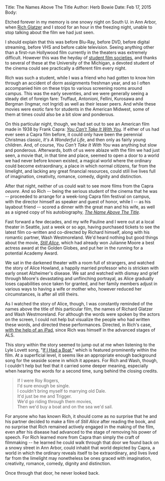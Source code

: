 Title: The Names Above The Title
Author: Herb Bowie
Date: Feb 17, 2015
Body:

Etched forever in my memory is one snowy night on South U. in Ann Arbor, when [Rich Glatzer][rg] and I stood for an hour in the freezing night, unable to stop talking about the film we had just seen. 

I should explain that this was before Blu-Ray, before DVD, before digital streaming, before VHS and before cable television. Seeing anything other than a first-run Hollywood film currently in the theaters was extremely difficult. However this was the heyday of [student film societies][sfs], and thanks to several of these at the University of the Michigan, a devoted student of the cinema could see practically a different film every night. 

Rich was such a student, while I was a friend who had gotten to know him through an accident of dorm assignments freshman year, and so I often accompanied him on these trips to various screening rooms around campus. This was the early seventies, and we were generally seeing a steady diet of foreign fare: Truffaut, Antonioni, Fellini, Kurosawa and Bergman (Ingmar, not Ingrid) as well as their lesser peers. And while these movies were exotic fare for students in the American Midwest, some of them at times could also be a bit slow and ponderous. 

On this particular night, though, we had set out to see an American film made in 1938 by Frank Capra: *[You Can't Take It With You][yctiwy].*  If either of us had ever seen a Capra film before, it could only have been the perennial Christmas classic, *It's A Wonderful Life*, and then only as fairly young children. And, of course, *You Can't Take It With You* was anything but slow and ponderous. Afterwards, both of us were ablaze with the film we had just seen, a movie that, in that time and place, seemed to open a door to a world we had never before known existed, a magical world where the ordinary could become extraordinary, a place in which normal citizens, far from the limelight, and lacking any great financial resources, could still live lives full of imagination, creativity, romance, comedy, dignity and distinction. 

<!--more-->

After that night, neither of us could wait to see more films from the Capra *oeuvre*. And so Rich -- being the serious student of the cinema that he was -- proceeded to arrange for a week-long Capra film festival on campus, with the director himself as speaker and guest of honor, while I -- as his layabout friend -- scored a dinner with the great man and his wife, as well as a signed copy of his autobiography, *[The Name Above The Title][auto]*. 

Fast forward a few decades, and my wife Pauline and I were out at a local theater in Seattle, just a week or so ago, having purchased tickets to see the latest film co-written and co-directed by Richard himself, along with his romantic partner, Wash Westmoreland. We'd heard nothing but good things about the movie, *[Still Alice][sa]*, which had already won Julianne Moore a best actress award at the Golden Globes, and put her in the running for a potential Academy Award. 

We sat in the darkened theater with a room full of strangers, and watched the story of Alice Howland, a happily married professor who is stricken with early onset Alzheimer's disease. We sat and watched with dismay and grief through Moore's devastating and unflinching portrayal, as Alice gradually loses capabilities once taken for granted, and her family members adjust in various ways to having a wife or mother who, however reduced her circumstances, is after all still theirs. 

As I watched the story of Alice, though, I was constantly reminded of the names above the title of this particular film, the names of Richard Glatzer and Wash Westmoreland. For although the words were spoken by the actors on the screen, I could not help but visualize the people who had written these words, and directed these performances. Directed, in Rich's case, [with the help of an iPad][nyt], since Rich was himself in the advanced stages of ALS. 

This story within the story seemed to jump out at me when listening to the Lyle Lovett song, "[If I Had a Boat][iihab]," which is featured prominently within the film. At a superficial level, it seems like an appropriate enough background song for the seaside scene in which it appears. For Rich and Wash, though, I couldn't help but feel that it carried some deeper meaning, especially when hearing the words for a second time, sung behind the closing credits. 

> If I were Roy Rogers,  
I'd sure enough be single.   
I couldn't bring myself to marrying old Dale.   
It'd just be me and Trigger.  
We'd go riding through them movies,   
Then we'd buy a boat and on the sea we'd sail. 

For anyone who has known Rich, it should come as no surprise that he and his partner decided to make a film of *Still Alice* after reading the book, and no surprise that Rich remained actively engaged in the making of the film, even after his disease had advanced to the stage of removing his power of speech. For Rich learned more from Capra than simply the craft of filmmaking -- he learned he could walk through that door we found back on a snowy street in Ann Arbor, could inhabit that world depicted by Capra, a world in which the ordinary reveals itself to be extraordinary, and lives lived far from the limelight may nonetheless be ones graced with imagination, creativity, romance, comedy, dignity and distinction. 

Once through that door, he never looked back. 

[auto]: http://www.amazon.com/gp/product/0306807718/ref=as_li_tl?ie=UTF8&camp=1789&creative=390957&creativeASIN=0306807718&linkCode=as2&tag=reasontorock-20&linkId=YPYI6IBXYLYAH7HD

[iihab]: http://www.amazon.com/gp/product/B000002PG7/ref=as_li_tl?ie=UTF8&camp=1789&creative=390957&creativeASIN=B000002PG7&linkCode=as2&tag=reasontorock-20&linkId=PYLOPIHT5O2OR4NQ

[nyt]: http://www.nytimes.com/2014/11/30/movies/the-makers-of-still-alice-have-their-own-story-of-illness.html

[rg]:  http://www.imdb.com/name/nm0322144/

[sa]:  http://en.wikipedia.org/wiki/Still_Alice

[sfs]: http://www.michigandaily.com/content/movie-theaters-feature

[yctiwy]: http://www.amazon.com/gp/product/B001GLX6TY/ref=as_li_tl?ie=UTF8&camp=1789&creative=390957&creativeASIN=B001GLX6TY&linkCode=as2&tag=reasontorock-20&linkId=L6A3HN2BVCDUBD7N


 

